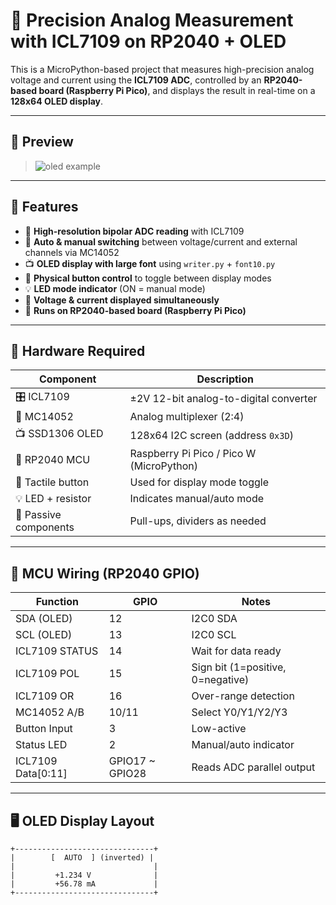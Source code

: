 # 🔬 Precision Analog Measurement with ICL7109 on RP2040 + OLED

This is a MicroPython-based project that measures high-precision analog voltage and current using the **ICL7109 ADC**, controlled by an **RP2040-based board (Raspberry Pi Pico)**, and displays the result in real-time on a **128x64 OLED display**.

---

## 📸 Preview

> ![oled example](doc/oled_display.jpg) 

---

## 🚀 Features

- 🎯 **High-resolution bipolar ADC reading** with ICL7109
- 🔀 **Auto & manual switching** between voltage/current and external channels via MC14052
- 📺 **OLED display with large font** using `writer.py` + `font10.py`
- 🔘 **Physical button control** to toggle between display modes
- 💡 **LED mode indicator** (ON = manual mode)
- 📐 **Voltage & current displayed simultaneously**
- 🧠 **Runs on RP2040-based board (Raspberry Pi Pico)**

---

## 🧰 Hardware Required

| Component            | Description                          |
|---------------------|--------------------------------------|
| 🎛 ICL7109           | ±2V 12-bit analog-to-digital converter |
| 🔘 MC14052           | Analog multiplexer (2:4)             |
| 📺 SSD1306 OLED      | 128x64 I2C screen (address `0x3D`)   |
| 🧠 RP2040 MCU        | Raspberry Pi Pico / Pico W (MicroPython) |
| 🔘 Tactile button    | Used for display mode toggle         |
| 💡 LED + resistor    | Indicates manual/auto mode           |
| 📐 Passive components| Pull-ups, dividers as needed         |

---

## 🧠 MCU Wiring (RP2040 GPIO)

| Function          | GPIO | Notes                          |
|-------------------|------|--------------------------------|
| SDA (OLED)        | 12   | I2C0 SDA                       |
| SCL (OLED)        | 13   | I2C0 SCL                       |
| ICL7109 STATUS    | 14   | Wait for data ready            |
| ICL7109 POL       | 15   | Sign bit (1=positive, 0=negative) |
| ICL7109 OR        | 16   | Over-range detection           |
| MC14052 A/B       | 10/11| Select Y0/Y1/Y2/Y3             |
| Button Input      | 3    | Low-active                     |
| Status LED        | 2    | Manual/auto indicator          |
| ICL7109 Data[0:11]| GPIO17 ~ GPIO28 | Reads ADC parallel output |

---

## 🖥️ OLED Display Layout

```text
+-------------------------------+
|        [  AUTO  ] (inverted) |
|                               |
|         +1.234 V              |
|         +56.78 mA             |
+-------------------------------+
